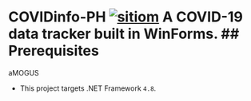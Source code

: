 # COVIDinfo-PH [![sitiom](https://circleci.com/gh/sitiom/CovidInfoPH.svg?style=svg&circle-token=5793cbc27f26da4a080ec4cc69a2f3cf4bb1ec3d)](https://circleci.com/gh/sitiom/CovidInfoPH/) A COVID-19 data tracker built in WinForms.  ## Prerequisites
aMOGUS
- This project targets .NET Framework `4.8`.
